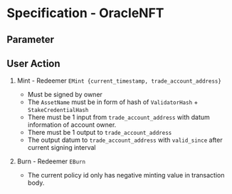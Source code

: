 # Specification - OracleNFT

## Parameter

## User Action

1. Mint - Redeemer `EMint {current_timestamp, trade_account_address}`

   - Must be signed by owner
   - The `AssetName` must be in form of hash of `ValidatorHash` + `StakeCredentialHash`
   - There must be 1 input from `trade_account_address` with datum information of account owner.
   - There must be 1 output to `trade_account_address`
   - The output datum to `trade_account_address` with `valid_since` after current signing interval

2. Burn - Redeemer `EBurn`

   - The current policy id only has negative minting value in transaction body.
